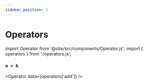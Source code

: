 ```yaml
---
sidebar_position: 3
---
```


# Operators

import Operator from '@site/src/components/Operator.js';
import { operators } from './operators.js';

### `a + b`

<Operator data={operators['add']} />
